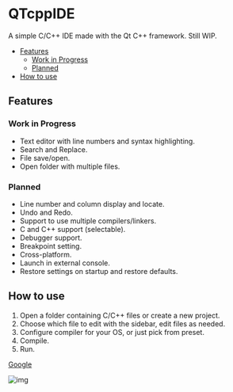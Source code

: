# QTcppIDE
A simple C/C++ IDE made with the Qt C++ framework.
Still WIP.

<!-- TOC -->
- [Features](#features)
    - [Work in Progress](#work-in-progress)
    - [Planned](#planned)
- [How to use](#how-to-use)
<!-- /TOC -->

## Features

### Work in Progress
- Text editor with line numbers and syntax highlighting.
- Search and Replace.
- File save/open.
- Open folder with multiple files.

### Planned
- Line number and column display and locate.
- Undo and Redo.
- Support to use multiple compilers/linkers.
- C and C++ support (selectable).
- Debugger support.
- Breakpoint setting.
- Cross-platform.
- Launch in external console.
- Restore settings on startup and restore defaults.

## How to use
1. Open a folder containing C/C++ files or create a new project.
2. Choose which file to edit with the sidebar, edit files as needed.
3. Configure compiler for your OS, or just pick from preset.
4. Compile.
5. Run.

[Google](http://www.google.com)

![img](../doc/duck.png)